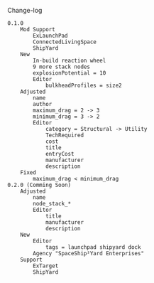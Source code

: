  Change-log

    0.1.0
        Mod Support
            ExLaunchPad
            ConnectedLivingSpace
            ShipYard
        New
            In-build reaction wheel
            9 more stack nodes
            explosionPotential = 10
            Editor
                bulkheadProfiles = size2
        Adjusted
            name
            author
            maximum_drag = 2 -> 3
            minimum_drag = 3 -> 2
            Editor
                category = Structural -> Utility
                TechRequired
                cost
                title
                entryCost
                manufacturer
                description
        Fixed
            maximum_drag < minimum_drag
    0.2.0 (Comming Soon)
        Adjusted
            name
            node_stack_*
            Editor
                title
                manufacturer
                description
        New
            Editor
                tags = launchpad shipyard dock
            Agency "SpaceShip²Yard Enterprises"
        Support
            ExTarget
            ShipYard
